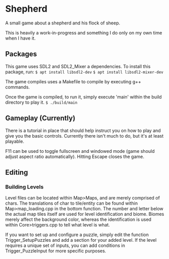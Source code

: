 # Shepherd

A small game about a shepherd and his flock of sheep.

This is heavily a work-in-progress and something I do only on my own time when I have it.

## Packages

This game uses SDL2 and SDL2_Mixer a dependencies. To install this package, run:
`$ apt install libsdl2-dev`
`$ apt install libsdl2-mixer-dev`

The game compiles uses a Makefile to compile by executing g++ commands.

Once the game is compiled, to run it, simply execute 'main' within the build directory to play it.
`$ ./build/main`

## Gameplay (Currently)

There is a tutorial in place that should help instruct you on how to play and give you the basic controls. Currently there isn't much to do, but it's at least playable.

F11 can be used to toggle fullscreen and windowed mode (game should adjust aspect ratio automatically).
Hitting Escape closes the game.




## Editing

### Building Levels

Level files can be located within Map>Maps, and are merely comprised of chars.
The translations of char to tile/entity can be found within Map>map_loading.cpp in the bottom function.
The number and letter below the actual map tiles itself are used for level identification and biome.
Biomes merely affect the background color, whereas the identification is used within Core>triggers.cpp to tell what level is what.

If you want to set up and configure a puzzle, simply edit the function Trigger_SetupPuzzles and add a section for your added level.
If the level requires a unique set of inputs, you can add conditions in Trigger_PuzzleInput for more specific purposes.